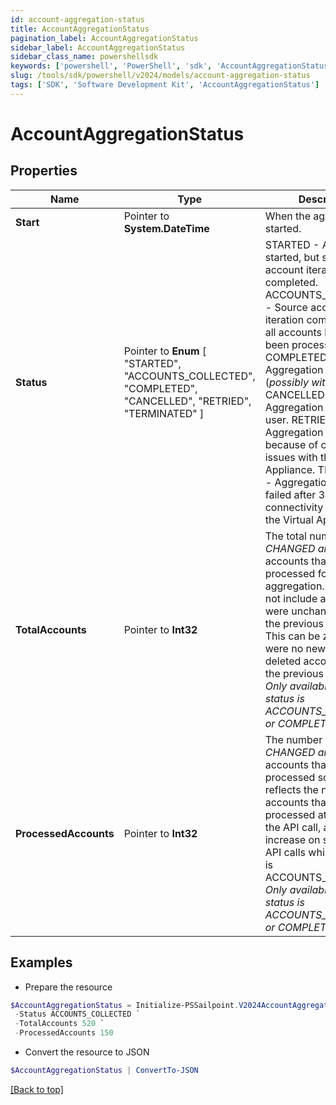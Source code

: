 ```yaml
---
id: account-aggregation-status
title: AccountAggregationStatus
pagination_label: AccountAggregationStatus
sidebar_label: AccountAggregationStatus
sidebar_class_name: powershellsdk
keywords: ['powershell', 'PowerShell', 'sdk', 'AccountAggregationStatus'] 
slug: /tools/sdk/powershell/v2024/models/account-aggregation-status
tags: ['SDK', 'Software Development Kit', 'AccountAggregationStatus']
---
```



# AccountAggregationStatus

## Properties

Name | Type | Description | Notes
------------ | ------------- | ------------- | -------------
**Start** |  Pointer to **System.DateTime** | When the aggregation started. | [optional] 
**Status** |  Pointer to  **Enum** [  "STARTED",    "ACCOUNTS_COLLECTED",    "COMPLETED",    "CANCELLED",    "RETRIED",    "TERMINATED" ] | STARTED - Aggregation started, but source account iteration has not completed.  ACCOUNTS_COLLECTED - Source account iteration completed, but all accounts have not yet been processed.  COMPLETED - Aggregation completed (*possibly with errors*).  CANCELLED - Aggregation cancelled by user.  RETRIED - Aggregation retried because of connectivity issues with the Virtual Appliance.  TERMINATED - Aggregation marked as failed after 3 tries after connectivity issues with the Virtual Appliance.  | [optional] 
**TotalAccounts** |  Pointer to **Int32** | The total number of *NEW, CHANGED and DELETED* accounts that need to be processed for this aggregation. This does not include accounts that were unchanged since the previous aggregation. This can be zero if there were no new, changed or deleted accounts since the previous aggregation. *Only available when status is ACCOUNTS_COLLECTED or COMPLETED.* | [optional] 
**ProcessedAccounts** |  Pointer to **Int32** | The number of *NEW, CHANGED and DELETED* accounts that have been processed so far. This reflects the number of accounts that have been processed at the time of the API call, and may increase on subsequent API calls while the status is ACCOUNTS_COLLECTED. *Only available when status is ACCOUNTS_COLLECTED or COMPLETED.* | [optional] 

## Examples

- Prepare the resource
```powershell
$AccountAggregationStatus = Initialize-PSSailpoint.V2024AccountAggregationStatus  -Start 2021-01-31T14:30:05.104Z `
 -Status ACCOUNTS_COLLECTED `
 -TotalAccounts 520 `
 -ProcessedAccounts 150
```

- Convert the resource to JSON
```powershell
$AccountAggregationStatus | ConvertTo-JSON
```


[[Back to top]](#) 

